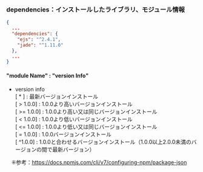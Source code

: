 ### dependencies：インストールしたライブラリ、モジュール情報
```json
{
  ...
  "dependencies": {
    "ejs": "^2.4.1",
    "jade": "^1.11.0"
  },
  ...
}
```
 #### "module Name" : "version Info"     
 - version info      
 [ * ]        : 最新バージョンインストール     
 [ > 1.0.0]   : 1.0.0より高いバージョンインストール     
 [ >= 1.0.0]  : 1.0.0より高い又は同じバージョンインストール     
 [ < 1.0.0]   : 1.0.0より低いバージョンインストール       
 [ <= 1.0.0]  : 1.0.0より低い又は同じバージョンインストール        
 [ = 1.0.0]   : 1.0.0バージョンインストール        
 [ ^1.0.0]    : 1.0.0と合わせるバージョンインストール（1.0.0以上2.0.0未満のバージョンの間で最新バージョン）　　　　　　　
   
　⁜参考：https://docs.npmjs.com/cli/v7/configuring-npm/package-json